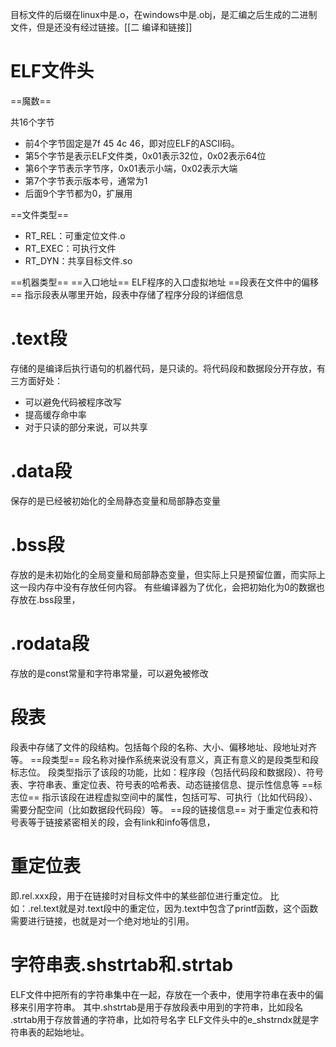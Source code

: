 目标文件的后缀在linux中是.o，在windows中是.obj，是汇编之后生成的二进制文件，但是还没有经过链接。[[二 编译和链接]]
# ELF文件头

==魔数==

共16个字节
- 前4个字节固定是7f 45 4c 46，即对应ELF的ASCII码。
- 第5个字节是表示ELF文件类，0x01表示32位，0x02表示64位
- 第6个字节表示字节序，0x01表示小端，0x02表示大端
- 第7个字节表示版本号，通常为1
- 后面9个字节都为0，扩展用

==文件类型==
- RT_REL：可重定位文件.o
- RT_EXEC：可执行文件
- RT_DYN：共享目标文件.so

==机器类型==
==入口地址==
ELF程序的入口虚拟地址
==段表在文件中的偏移==
指示段表从哪里开始，段表中存储了程序分段的详细信息
# .text段
存储的是编译后执行语句的机器代码，是只读的。将代码段和数据段分开存放，有三方面好处：
- 可以避免代码被程序改写
- 提高缓存命中率
- 对于只读的部分来说，可以共享
# .data段
保存的是已经被初始化的全局静态变量和局部静态变量

# .bss段
存放的是未初始化的全局变量和局部静态变量，但实际上只是预留位置，而实际上这一段内存中没有存放任何内容。
有些编译器为了优化，会把初始化为0的数据也存放在.bss段里，

# .rodata段
存放的是const常量和字符串常量，可以避免被修改

# 段表
段表中存储了文件的段结构。包括每个段的名称、大小、偏移地址、段地址对齐等。
==段类型==
段名称对操作系统来说没有意义，真正有意义的是段类型和段标志位。
段类型指示了该段的功能，比如：程序段（包括代码段和数据段）、符号表、字符串表、重定位表、符号表的哈希表、动态链接信息、提示性信息等
==标志位==
指示该段在进程虚拟空间中的属性，包括可写、可执行（比如代码段）、需要分配空间（比如数据段代码段）等。
==段的链接信息==
对于重定位表和符号表等于链接紧密相关的段，会有link和info等信息，
# 重定位表
即.rel.xxx段，用于在链接时对目标文件中的某些部位进行重定位。
比如：.rel.text就是对.text段中的重定位，因为.text中包含了printf函数，这个函数需要进行链接，也就是对一个绝对地址的引用。
# 字符串表.shstrtab和.strtab
ELF文件中把所有的字符串集中在一起，存放在一个表中，使用字符串在表中的偏移来引用字符串。
其中.shstrtab是用于存放段表中用到的字符串，比如段名
.strtab用于存放普通的字符串，比如符号名字
ELF文件头中的e_shstrndx就是字符串表的起始地址。






